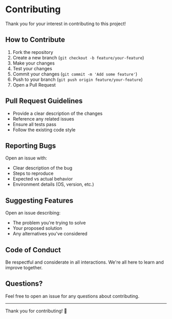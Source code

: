 # Contributing

Thank you for your interest in contributing to this project!

## How to Contribute

1. Fork the repository
2. Create a new branch (`git checkout -b feature/your-feature`)
3. Make your changes
4. Test your changes
5. Commit your changes (`git commit -m 'Add some feature'`)
6. Push to your branch (`git push origin feature/your-feature`)
7. Open a Pull Request

## Pull Request Guidelines

- Provide a clear description of the changes
- Reference any related issues
- Ensure all tests pass
- Follow the existing code style

## Reporting Bugs

Open an issue with:
- Clear description of the bug
- Steps to reproduce
- Expected vs actual behavior
- Environment details (OS, version, etc.)

## Suggesting Features

Open an issue describing:
- The problem you're trying to solve
- Your proposed solution
- Any alternatives you've considered

## Code of Conduct

Be respectful and considerate in all interactions. We're all here to learn and improve together.

## Questions?

Feel free to open an issue for any questions about contributing.

---

Thank you for contributing! 🎉
